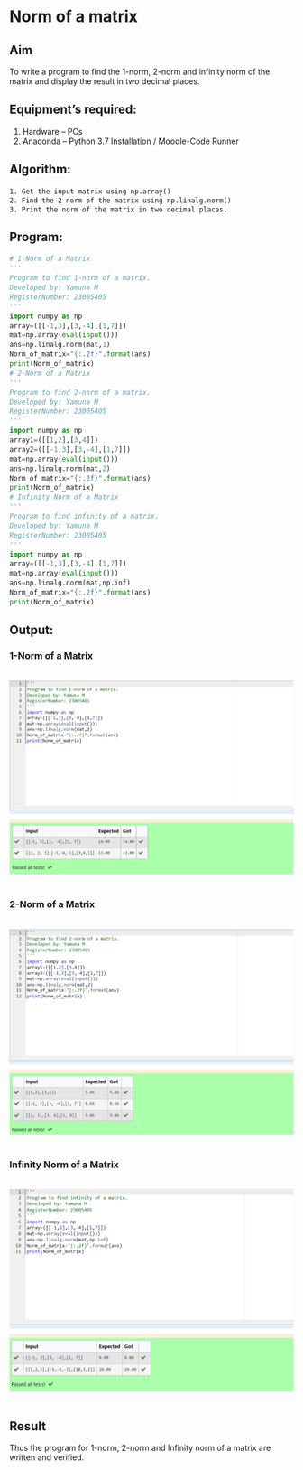 # Norm of a matrix
## Aim
To write a program to find the 1-norm, 2-norm and infinity norm of the matrix and display the result in two decimal places.
## Equipment’s required:
1.	Hardware – PCs
2.	Anaconda – Python 3.7 Installation / Moodle-Code Runner
## Algorithm:
	1. Get the input matrix using np.array()   
    2. Find the 2-norm of the matrix using np.linalg.norm()
	3. Print the norm of the matrix in two decimal places.
## Program:
```Python
# 1-Norm of a Matrix
'''
Program to find 1-norm of a matrix.
Developed by: Yamuna M
RegisterNumber: 23005405
'''
import numpy as np
array=([[-1,3],[3,-4],[1,7]])
mat=np.array(eval(input()))
ans=np.linalg.norm(mat,1)
Norm_of_matrix="{:.2f}".format(ans)
print(Norm_of_matrix)
# 2-Norm of a Matrix
'''
Program to find 2-norm of a matrix.
Developed by: Yamuna M
RegisterNumber: 23005405
'''
import numpy as np
array1=([[1,2],[3,4]])
array2=([[-1,3],[3,-4],[1,7]])
mat=np.array(eval(input()))
ans=np.linalg.norm(mat,2)
Norm_of_matrix="{:.2f}".format(ans)
print(Norm_of_matrix)
# Infinity Norm of a Matrix
'''
Program to find infinity of a matrix.
Developed by: Yamuna M
RegisterNumber: 23005405
'''
import numpy as np
array=([[-1,3],[3,-4],[1,7]])
mat=np.array(eval(input()))
ans=np.linalg.norm(mat,np.inf)
Norm_of_matrix="{:.2f}".format(ans)
print(Norm_of_matrix)
```
## Output:
### 1-Norm of a Matrix
<br>![output](./Norm1.png)
<br>
<br>

### 2-Norm of a Matrix
<br>![output](./Norm2.png)
<br>
<br>

### Infinity Norm of a Matrix
<br>![output](./Infinity.png)
<br>
<br>

## Result
Thus the program for 1-norm, 2-norm and Infinity norm of a matrix are written and verified.
